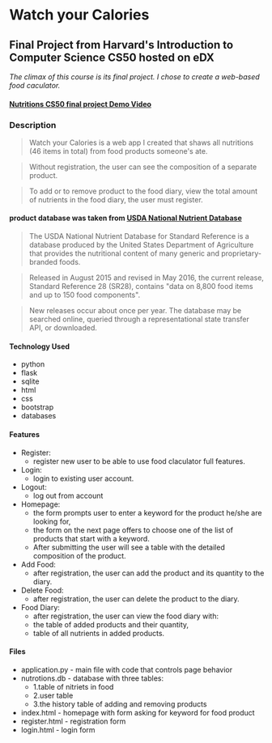 # Watch your Calories

## Final Project from Harvard's Introduction to Computer Science CS50 hosted on eDX

*The climax of this course is its final project. I chose to create a web-based food caculator.*


#### [Nutritions CS50 final project Demo Video](https://youtu.be/X-SQJTOwS_Y?si=BZ7Z-B2JkwfaOvSi)


### Description
  >Watch your Calories is a web app I created that shaws all nutritions (46 items in total) from food products someone's ate.

  >Without registration, the user can see the composition of a separate product.

  >To add or to remove product to the food diary, view the total amount of nutrients in the food diary, the user must register.


#### product database was taken from [USDA National Nutrient Database](https://www.ars.usda.gov/northeast-area/beltsville-md-bhnrc/beltsville-human-nutrition-research-center/methods-and-application-of-food-composition-laboratory/mafcl-site-pages/sr11-sr28/)

> The USDA National Nutrient Database for Standard Reference is a database produced by the United States Department of Agriculture that provides the nutritional content of many generic and proprietary-branded foods.

> Released in August 2015 and revised in May 2016, the current release, Standard Reference 28 (SR28), contains "data on 8,800 food items and up to 150 food components".

> New releases occur about once per year. The database may be searched online, queried through a representational state transfer API, or downloaded.

#### Technology Used
* python
* flask
* sqlite
* html
* css
* bootstrap
* databases

#### Features
* Register:
  * register new user to be able to use food claculator full features.
* Login:
  * login to existing user account.
* Logout:
  * log out from account
* Homepage:
  - the form prompts user to enter a keyword for the product he/she are looking for,
  -  the form on the next page offers to choose one of the list of products that start with a keyword.
  - After submitting the user will see a table with the detailed composition of the product.
* Add Food:
  * after registration, the user can add the product and its quantity to the diary.
* Delete Food:
  * after registration, the user can delete the product to the diary.
* Food Diary:
  * after registration, the user can view the food diary with:
  * the table of added products and their quantity,
  * table of all nutrients in added products.

 #### Files
 * application.py - main file with code that controls page behavior
 * nutrotions.db - database with three tables:
   * 1.table of nitriets in food
   * 2.user table
   * 3.the history table of adding and removing products
 * index.html - homepage with form asking for keyword for food product
 * register.html - registration form
 * login.html - login form
